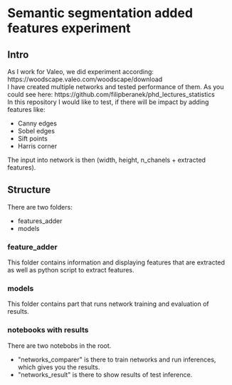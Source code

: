 <h1> Semantic segmentation added features experiment </h1>
<h2>Intro</h2>
As I work for Valeo, we did experiment according: https://woodscape.valeo.com/woodscape/download </br>
I have created multiple networks and tested performance of them. As you could see here: https://github.com/filipberanek/phd_lectures_statistics </br>
In this repository I would like to test, if there will be impact by adding features like:
<ul>
  <li>Canny edges</li>
  <li>Sobel edges</li>
  <li>Sift points</li>
  <li>Harris corner</li>
</ul>
The input into network is then (width, height, n_chanels + extracted features). 
<h2>Structure</h2>
There are two folders:
<ul>
  <li>features_adder</li>
  <li>models</li>
</ul>

<h3>feature_adder</h3>
This folder contains information and displaying features that are extracted as well as python script to extract features. 
<h3>models</h3>
This folder contains part that runs network training and evaluation of results. 
<h3>notebooks with results</h3>
There are two notebobs in the root. 
<ul>
  <li>"networks_comparer" is there to train networks and run inferences, which gives you the results.</li>
  <li>"networks_result" is there to show results of test inference.</li>
</ul>
